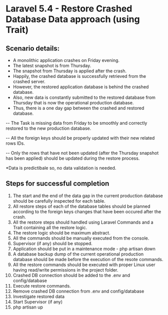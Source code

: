 # Laravel 5.4 - Restore Crashed Database Data approach (using Trait)

## Scenario details: ##

- A monolithic application crashes on Friday evening.
- The latest snapshot is from Thursday.
- The snapshot from Thursday is applied after the crash.
- Happily, the crashed database is successfully retrieved from the crashed server.
- However, the restored application database is behind the crashed database.
- Also, new data is constantly submitted to the restored database from Thursday that is now the operational production database.
- Thus, there is a one day gap between the crashed and restored database.

-- The Task is missing data from Friday to be smoothly and correctly restored to the new production database.

-- All the foreign keys should be properly updated with their new related rows IDs.

-- Only the rows that have not been updated (after the Thursday snapshot has been applied) should be updated during the restore process.

*Data is predictibale so, no data validation is needed.

## Steps for successful completion ##

1. The start and the end of the data gap in the current production database should be carefully inspected for each table.
2. All restore steps of each of the database tables should be planned according to the foreign keys changes that have been occured after the crash.
3. All the restore steps should handled using Laravel Commands and a Trait containing all the restore logic.
4. The restore logic should be maximum abstract.
5. All the commands should be manually executed from the console.
6. Supervisor (if any) should be stopped.
7. Application should be put in a maintenance mode - php artisan down
8. A database backup dump of the current operational production database should be made before the execution of the resote commands.
9. All the restore commands should be executed with proper Linux user having read/write permissions in the project folder.
10. Crashed DB connection should be added to the .env and config/database
11. Execute restore commands.
12. Remove crashed DB connection from .env and config/database
13. Investigate restored data
14. Start Supervisor (if any)
15. php artisan up
